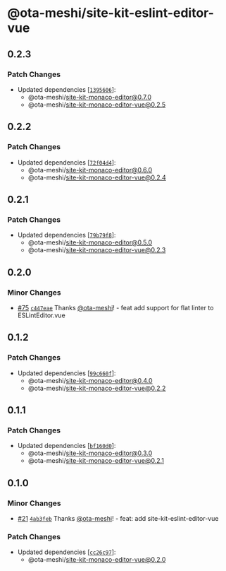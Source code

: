 # @ota-meshi/site-kit-eslint-editor-vue

## 0.2.3

### Patch Changes

- Updated dependencies [[`1395606`](https://github.com/ota-meshi/site-kit/commit/1395606c0566d16cfd8364ec0f47e03457d00cc1)]:
  - @ota-meshi/site-kit-monaco-editor@0.7.0
  - @ota-meshi/site-kit-monaco-editor-vue@0.2.5

## 0.2.2

### Patch Changes

- Updated dependencies [[`72f04d4`](https://github.com/ota-meshi/site-kit/commit/72f04d4ef794075fe7621b8edffa150a13b7865c)]:
  - @ota-meshi/site-kit-monaco-editor@0.6.0
  - @ota-meshi/site-kit-monaco-editor-vue@0.2.4

## 0.2.1

### Patch Changes

- Updated dependencies [[`79b79f8`](https://github.com/ota-meshi/site-kit/commit/79b79f8feb1b8165ac01f4046687010b73155c62)]:
  - @ota-meshi/site-kit-monaco-editor@0.5.0
  - @ota-meshi/site-kit-monaco-editor-vue@0.2.3

## 0.2.0

### Minor Changes

- [#75](https://github.com/ota-meshi/site-kit/pull/75) [`c447eae`](https://github.com/ota-meshi/site-kit/commit/c447eaead3eb968f3cceae6f0b52d760054c306b) Thanks [@ota-meshi](https://github.com/ota-meshi)! - feat add support for flat linter to ESLintEditor.vue

## 0.1.2

### Patch Changes

- Updated dependencies [[`99c660f`](https://github.com/ota-meshi/site-kit/commit/99c660f3d9f835c5fc3d6f76b6611cc698f039bd)]:
  - @ota-meshi/site-kit-monaco-editor@0.4.0
  - @ota-meshi/site-kit-monaco-editor-vue@0.2.2

## 0.1.1

### Patch Changes

- Updated dependencies [[`bf160d0`](https://github.com/ota-meshi/site-kit/commit/bf160d0721ae6252a2fe0401becfd5b61293ab2f)]:
  - @ota-meshi/site-kit-monaco-editor@0.3.0
  - @ota-meshi/site-kit-monaco-editor-vue@0.2.1

## 0.1.0

### Minor Changes

- [#21](https://github.com/ota-meshi/site-kit/pull/21) [`4ab3feb`](https://github.com/ota-meshi/site-kit/commit/4ab3feb32667a028335588ecac2c295b477f0ab0) Thanks [@ota-meshi](https://github.com/ota-meshi)! - feat: add site-kit-eslint-editor-vue

### Patch Changes

- Updated dependencies [[`cc26c97`](https://github.com/ota-meshi/site-kit/commit/cc26c97aebe2f11db63d6a05040d52c661262490)]:
  - @ota-meshi/site-kit-monaco-editor-vue@0.2.0
